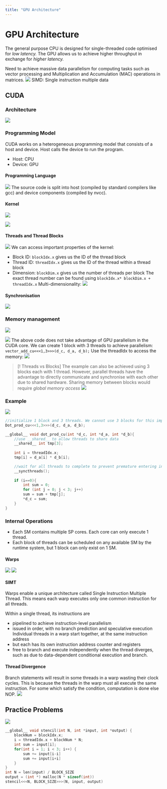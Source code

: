 ```yaml
---
title: "GPU Architecture"
---
```

# GPU Architecture
The general purpose CPU is designed for single-threaded code optimised for *low latency.* The GPU allows us to achieve higher throughput in exchange for *higher latency.*

Need to achieve massive data parallelism for computing tasks such as vector processing and Multiplication and Accumulation (MAC) operations in matrices.
![](https://i.imgur.com/48iqtPk.png)
SIMD: Single instruction multiple data
## CUDA
### Architecture
![](https://i.imgur.com/bY9kIUJ.png)
### Programming Model
CUDA works on a heterogeneous programming model that consists of a host and device. Host calls the device to run the program.
- Host: CPU
- Device: GPU
#### Programming Language
![](https://i.imgur.com/NbyCCGb.png)
The source code is split into host (compiled by standard compilers like gcc) and device components (compiled by nvcc).
#### Kernel
![](https://i.imgur.com/8TmMsih.png)

![](https://i.imgur.com/RXDV5yP.png)
#### Threads and Thread Blocks
![](https://i.imgur.com/o3ntZg1.png)
We can access important properties of the kernel:
- Block ID: `blockIdx.x` gives us the ID of the thread block
- Thread ID: `threadIdx.x` gives us the ID of the thread within a thread block
- Dimension: `blockDim.x` gives us the number of threads per block 
The exact thread number can be found using `blockIdx.x* blockDim.x + threadIdx.x`
Multi-dimensionality:
![](https://i.imgur.com/j8TzUOB.png)
#### Synchronisation
![](https://i.imgur.com/t6Xbz4I.png)
### Memory management
![](https://i.imgur.com/mO4Shm7.png)

![](https://i.imgur.com/zXFsfYn.png)
The above code does not take advantage of GPU parallelism in the CUDA core. We can create 1 block with 3 threads to achieve parallelism: `vector_add_cu<<<1,3>>>(d_c, d_a, d_b);`
Use the threadIdx to access the memory:
![](https://i.imgur.com/d70gRtX.png)
> [! Threads vs Blocks]
> The example can also be achieved using 3 blocks each with 1 thread. However, parallel threads have the advantage to directly communicate and synchronise with each other due to shared hardware. Sharing memory between blocks would require *global memory access*
![](https://i.imgur.com/5vxKQ9c.png)
### Example
![](https://i.imgur.com/B5iK4Ky.png)
```c++
//initialize 1 block and 3 threads. We cannot use 3 blocks for this implementation as blocks would nt be able to share the local variable memory
Dot_prod_cu<<<1,3>>>(d_c, d_a, d_b);

__global__ void dot_prod_cu(int *d_c, int *d_a, int *d_b){
	//use __shared__ to allow threads to share data
	__shared__ int tmp[3];
	
	int i = threadIdx.x;
	tmp[i] = d_a[i] * d_b[i];

	//wait for all threads to complete to prevent premature entering into if block
	__syncthreads();
	
	if (i==0){
		int sum = 0;
		for (int j = 0; j < 3; j++)
		sum = sum + tmp[j];
		*d_c = sum;
	}
}
```
### Internal Operations
- Each SM contains multiple SP cores. Each core can only execute 1 thread.
- Each block of threads can be scheduled on any available SM by the runtime system, but 1 block can only exist on 1 SM.
#### Warps
![](https://i.imgur.com/ObcIEOG.png)
![](https://i.imgur.com/ENSz0mN.png)
#### SIMT
Warps enable a unique architecture called Single Instruction Multiple Thread. This means each warp executes only one common instruction for all threads.

Within a single thread, its instructions are
- pipelined to achieve instruction-level parallelism
- issued in order, with no branch prediction and speculative execution
Individual threads in a warp start together, at the same instruction address
- but each has its own instruction address counter and registers
- free to branch and execute independently when the thread diverges, such as due to data-dependent conditional execution and branch.
#### Thread Divergence
Branch statements will result in some threads in a warp wasting their clock cycles. This is because the threads in the warp must all execute the same instruction. For some which satisfy the condition, computation is done else NOP.
![](https://i.imgur.com/D0DNFIi.png)
## Practice Problems
![](https://i.imgur.com/zf3Aapc.png)
```c
__global__ void stencil(int N, int *input, int *output) {
	blockNum = blockIdx.x;
	i = threadIdx.x + blockNum * N;
	int sum = input[i];
	for(int i = 1; i < 3; i++) {
		sum += input[i-i]
		sum += input[i+i]
	}
}
int N = len(input) / BLOCK_SIZE
output = (int *) malloc(N * sizeof(int))
stencil<<<N, BLOCK_SIZE>>>(N, input, output)
```
